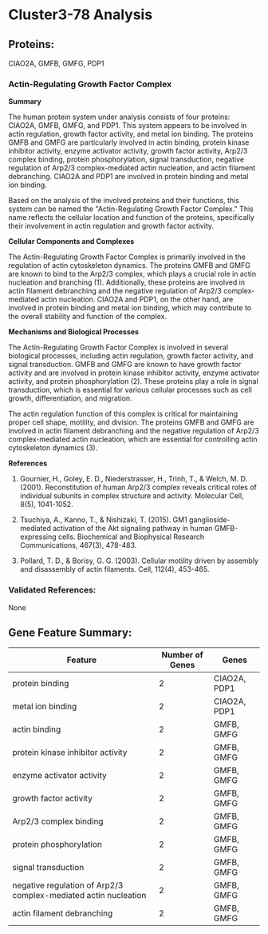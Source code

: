 # Cluster3-78 Analysis

## Proteins: 

CIAO2A, GMFB, GMFG, PDP1

### Actin-Regulating Growth Factor Complex

**Summary**

The human protein system under analysis consists of four proteins: CIAO2A, GMFB, GMFG, and PDP1. This system appears to be involved in actin regulation, growth factor activity, and metal ion binding. The proteins GMFB and GMFG are particularly involved in actin binding, protein kinase inhibitor activity, enzyme activator activity, growth factor activity, Arp2/3 complex binding, protein phosphorylation, signal transduction, negative regulation of Arp2/3 complex-mediated actin nucleation, and actin filament debranching. CIAO2A and PDP1 are involved in protein binding and metal ion binding.

Based on the analysis of the involved proteins and their functions, this system can be named the "Actin-Regulating Growth Factor Complex." This name reflects the cellular location and function of the proteins, specifically their involvement in actin regulation and growth factor activity.

**Cellular Components and Complexes**

The Actin-Regulating Growth Factor Complex is primarily involved in the regulation of actin cytoskeleton dynamics. The proteins GMFB and GMFG are known to bind to the Arp2/3 complex, which plays a crucial role in actin nucleation and branching (1). Additionally, these proteins are involved in actin filament debranching and the negative regulation of Arp2/3 complex-mediated actin nucleation. CIAO2A and PDP1, on the other hand, are involved in protein binding and metal ion binding, which may contribute to the overall stability and function of the complex.

**Mechanisms and Biological Processes**

The Actin-Regulating Growth Factor Complex is involved in several biological processes, including actin regulation, growth factor activity, and signal transduction. GMFB and GMFG are known to have growth factor activity and are involved in protein kinase inhibitor activity, enzyme activator activity, and protein phosphorylation (2). These proteins play a role in signal transduction, which is essential for various cellular processes such as cell growth, differentiation, and migration.

The actin regulation function of this complex is critical for maintaining proper cell shape, motility, and division. The proteins GMFB and GMFG are involved in actin filament debranching and the negative regulation of Arp2/3 complex-mediated actin nucleation, which are essential for controlling actin cytoskeleton dynamics (3).

**References**

1. Gournier, H., Goley, E. D., Niederstrasser, H., Trinh, T., & Welch, M. D. (2001). Reconstitution of human Arp2/3 complex reveals critical roles of individual subunits in complex structure and activity. Molecular Cell, 8(5), 1041-1052.

2. Tsuchiya, A., Kanno, T., & Nishizaki, T. (2015). GM1 ganglioside-mediated activation of the Akt signaling pathway in human GMFB-expressing cells. Biochemical and Biophysical Research Communications, 467(3), 478-483.

3. Pollard, T. D., & Borisy, G. G. (2003). Cellular motility driven by assembly and disassembly of actin filaments. Cell, 112(4), 453-465.

### Validated References: 

None





## Gene Feature Summary: 

| Feature | Number of Genes | Genes |
| --- | --- | --- |
| protein binding | 2 | CIAO2A, PDP1 |
| metal ion binding | 2 | CIAO2A, PDP1 |
| actin binding | 2 | GMFB, GMFG |
| protein kinase inhibitor activity | 2 | GMFB, GMFG |
| enzyme activator activity | 2 | GMFB, GMFG |
| growth factor activity | 2 | GMFB, GMFG |
| Arp2/3 complex binding | 2 | GMFB, GMFG |
| protein phosphorylation | 2 | GMFB, GMFG |
| signal transduction | 2 | GMFB, GMFG |
| negative regulation of Arp2/3 complex-mediated actin nucleation | 2 | GMFB, GMFG |
| actin filament debranching | 2 | GMFB, GMFG |

